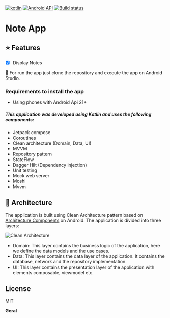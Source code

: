 [![kotlin](https://img.shields.io/badge/Kotlin-100%25-blueviolet)](https://kotlinlang.org/) [![Android API](https://img.shields.io/badge/api-21%2B-brightgreen.svg?style=for-the-badge)](https://android-arsenal.com/api?level=21) [![Build status](https://build.appcenter.ms/v0.1/apps/86493375-a9cd-491f-a2b3-43176506e6d2/branches/main/badge)](https://appcenter.ms)

# Note App

## :star: Features

- [x] Display Notes

:runner: For run the app just clone the repository and execute the app on Android Studio.

### Requirements to install the app

- Using phones with Android Api 21+

##### This application was developed using Kotlin and uses the following components:

- Jetpack compose
- Coroutines
- Clean architecture (Domain, Data, UI)
- MVVM
- Repository pattern
- StateFlow
- Dagger Hilt (Dependency injection)
- Unit testing
- Mock web server
- Moshi
- Mvvm

## :dart: Architecture

The application is built using Clean Architecture pattern based
on [Architecture Components](https://developer.android.com/jetpack/guide#recommended-app-arch) on
Android. The application is divided into three layers:

![Clean Architecture](https://devexperto.com/wp-content/uploads/2018/10/clean-architecture-own-layers.png)

- Domain: This layer contains the business logic of the application, here we define the data models
  and the use cases.
- Data: This layer contains the data layer of the application. It contains the database, network and
  the repository implementation.
- UI: This layer contains the presentation layer of the application with elements composable,
  viewmodel etc.

## License

MIT

**Geral**
